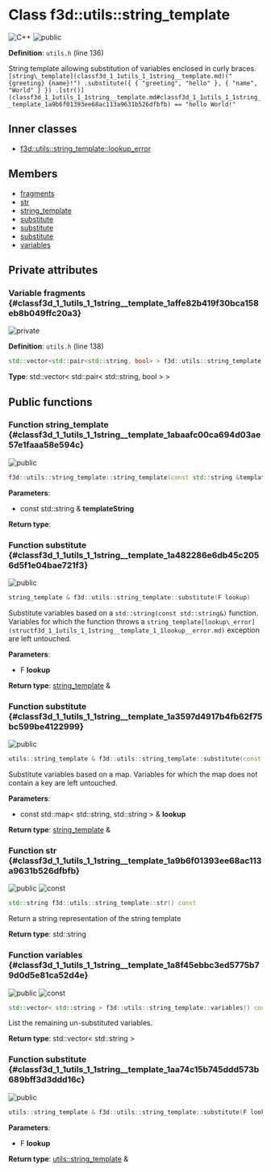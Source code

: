 # Class f3d::utils::string\_template

![][C++]
![][public]

**Definition**: `utils.h` (line 136)



String template allowing substitution of variables enclosed in curly braces. ``` [string\_template](classf3d_1_1utils_1_1string__template.md)("{greeting} {name}!") .substitute({ { "greeting", "hello" }, { "name", "World" } }) .[str()](classf3d_1_1utils_1_1string__template.md#classf3d_1_1utils_1_1string__template_1a9b6f01393ee68ac113a9631b526dfbfb) == "hello World!" ```

## Inner classes

* [f3d::utils::string\_template::lookup\_error](structf3d_1_1utils_1_1string__template_1_1lookup__error.md)

## Members

* [fragments](classf3d_1_1utils_1_1string__template.md#classf3d_1_1utils_1_1string__template_1affe82b419f30bca158eb8b049ffc20a3)
* [str](classf3d_1_1utils_1_1string__template.md#classf3d_1_1utils_1_1string__template_1a9b6f01393ee68ac113a9631b526dfbfb)
* [string\_template](classf3d_1_1utils_1_1string__template.md#classf3d_1_1utils_1_1string__template_1abaafc00ca694d03ae57e1faaa58e594c)
* [substitute](classf3d_1_1utils_1_1string__template.md#classf3d_1_1utils_1_1string__template_1a482286e6db45c2056d5f1e04bae721f3)
* [substitute](classf3d_1_1utils_1_1string__template.md#classf3d_1_1utils_1_1string__template_1a3597d4917b4fb62f75bc599be4122999)
* [substitute](classf3d_1_1utils_1_1string__template.md#classf3d_1_1utils_1_1string__template_1aa74c15b745ddd573b689bff3d3ddd16c)
* [variables](classf3d_1_1utils_1_1string__template.md#classf3d_1_1utils_1_1string__template_1a8f45ebbc3ed5775b79d0d5e81ca52d4e)

## Private attributes

### Variable fragments {#classf3d_1_1utils_1_1string__template_1affe82b419f30bca158eb8b049ffc20a3}

![][private]

**Definition**: `utils.h` (line 138)


```cpp
std::vector<std::pair<std::string, bool> > f3d::utils::string_template::fragments
```








**Type**: std::vector< std::pair< std::string, bool > >



## Public functions

### Function string\_template {#classf3d_1_1utils_1_1string__template_1abaafc00ca694d03ae57e1faaa58e594c}

![][public]


```cpp
f3d::utils::string_template::string_template(const std::string &templateString)
```








**Parameters**:

* const std::string & **templateString**

**Return type**: 



### Function substitute {#classf3d_1_1utils_1_1string__template_1a482286e6db45c2056d5f1e04bae721f3}

![][public]


```cpp
string_template & f3d::utils::string_template::substitute(F lookup)
```




Substitute variables based on a `std::string(const std::string&)` function. Variables for which the function throws a `string_template[lookup\_error](structf3d_1_1utils_1_1string__template_1_1lookup__error.md)` exception are left untouched.



**Parameters**:

* F **lookup**

**Return type**: [string\_template](classf3d_1_1utils_1_1string__template.md) &



### Function substitute {#classf3d_1_1utils_1_1string__template_1a3597d4917b4fb62f75bc599be4122999}

![][public]


```cpp
utils::string_template & f3d::utils::string_template::substitute(const std::map< std::string, std::string > &lookup)
```




Substitute variables based on a map. Variables for which the map does not contain a key are left untouched.



**Parameters**:

* const std::map< std::string, std::string > & **lookup**

**Return type**: [string\_template](classf3d_1_1utils_1_1string__template.md) &



### Function str {#classf3d_1_1utils_1_1string__template_1a9b6f01393ee68ac113a9631b526dfbfb}

![][public]
![][const]


```cpp
std::string f3d::utils::string_template::str() const
```




Return a string representation of the string template



**Return type**: std::string



### Function variables {#classf3d_1_1utils_1_1string__template_1a8f45ebbc3ed5775b79d0d5e81ca52d4e}

![][public]
![][const]


```cpp
std::vector< std::string > f3d::utils::string_template::variables() const
```




List the remaining un-substituted variables.



**Return type**: std::vector< std::string >



### Function substitute {#classf3d_1_1utils_1_1string__template_1aa74c15b745ddd573b689bff3d3ddd16c}

![][public]


```cpp
utils::string_template & f3d::utils::string_template::substitute(F lookup)
```








**Parameters**:

* F **lookup**

**Return type**: [utils::string\_template](classf3d_1_1utils_1_1string__template.md) &





[public]: https://img.shields.io/badge/-public-brightgreen (public)
[C++]: https://img.shields.io/badge/language-C%2B%2B-blue (C++)
[const]: https://img.shields.io/badge/-const-lightblue (const)
[protected]: https://img.shields.io/badge/-protected-yellow (protected)
[static]: https://img.shields.io/badge/-static-lightgrey (static)
[private]: https://img.shields.io/badge/-private-red (private)